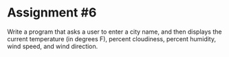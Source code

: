 # Assignment #6

Write a program that asks a user to enter a city name, and then displays the current temperature (in degrees F), percent cloudiness, percent humidity, wind speed, and wind direction.

